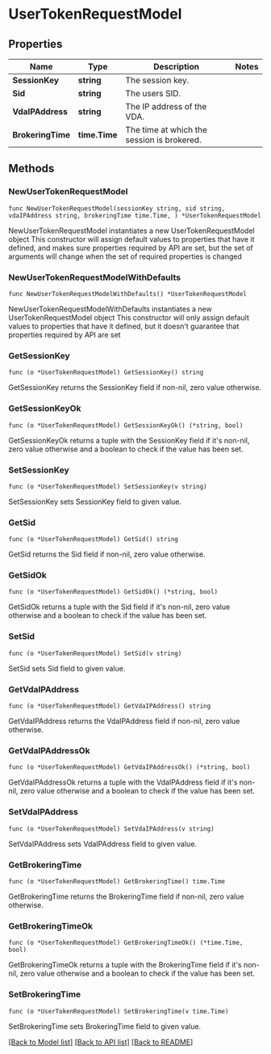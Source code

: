 # UserTokenRequestModel

## Properties

Name | Type | Description | Notes
------------ | ------------- | ------------- | -------------
**SessionKey** | **string** | The session key. | 
**Sid** | **string** | The users SID. | 
**VdaIPAddress** | **string** | The IP address of the VDA. | 
**BrokeringTime** | **time.Time** | The time at which the session is brokered. | 

## Methods

### NewUserTokenRequestModel

`func NewUserTokenRequestModel(sessionKey string, sid string, vdaIPAddress string, brokeringTime time.Time, ) *UserTokenRequestModel`

NewUserTokenRequestModel instantiates a new UserTokenRequestModel object
This constructor will assign default values to properties that have it defined,
and makes sure properties required by API are set, but the set of arguments
will change when the set of required properties is changed

### NewUserTokenRequestModelWithDefaults

`func NewUserTokenRequestModelWithDefaults() *UserTokenRequestModel`

NewUserTokenRequestModelWithDefaults instantiates a new UserTokenRequestModel object
This constructor will only assign default values to properties that have it defined,
but it doesn't guarantee that properties required by API are set

### GetSessionKey

`func (o *UserTokenRequestModel) GetSessionKey() string`

GetSessionKey returns the SessionKey field if non-nil, zero value otherwise.

### GetSessionKeyOk

`func (o *UserTokenRequestModel) GetSessionKeyOk() (*string, bool)`

GetSessionKeyOk returns a tuple with the SessionKey field if it's non-nil, zero value otherwise
and a boolean to check if the value has been set.

### SetSessionKey

`func (o *UserTokenRequestModel) SetSessionKey(v string)`

SetSessionKey sets SessionKey field to given value.


### GetSid

`func (o *UserTokenRequestModel) GetSid() string`

GetSid returns the Sid field if non-nil, zero value otherwise.

### GetSidOk

`func (o *UserTokenRequestModel) GetSidOk() (*string, bool)`

GetSidOk returns a tuple with the Sid field if it's non-nil, zero value otherwise
and a boolean to check if the value has been set.

### SetSid

`func (o *UserTokenRequestModel) SetSid(v string)`

SetSid sets Sid field to given value.


### GetVdaIPAddress

`func (o *UserTokenRequestModel) GetVdaIPAddress() string`

GetVdaIPAddress returns the VdaIPAddress field if non-nil, zero value otherwise.

### GetVdaIPAddressOk

`func (o *UserTokenRequestModel) GetVdaIPAddressOk() (*string, bool)`

GetVdaIPAddressOk returns a tuple with the VdaIPAddress field if it's non-nil, zero value otherwise
and a boolean to check if the value has been set.

### SetVdaIPAddress

`func (o *UserTokenRequestModel) SetVdaIPAddress(v string)`

SetVdaIPAddress sets VdaIPAddress field to given value.


### GetBrokeringTime

`func (o *UserTokenRequestModel) GetBrokeringTime() time.Time`

GetBrokeringTime returns the BrokeringTime field if non-nil, zero value otherwise.

### GetBrokeringTimeOk

`func (o *UserTokenRequestModel) GetBrokeringTimeOk() (*time.Time, bool)`

GetBrokeringTimeOk returns a tuple with the BrokeringTime field if it's non-nil, zero value otherwise
and a boolean to check if the value has been set.

### SetBrokeringTime

`func (o *UserTokenRequestModel) SetBrokeringTime(v time.Time)`

SetBrokeringTime sets BrokeringTime field to given value.



[[Back to Model list]](../README.md#documentation-for-models) [[Back to API list]](../README.md#documentation-for-api-endpoints) [[Back to README]](../README.md)


